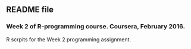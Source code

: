 
## README file 

### Week 2 of R-programming course. Coursera, February 2016.

R scrpits for the Week 2 programming assignment.
